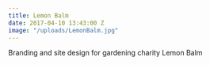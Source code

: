 ```yaml
---
title: Lemon Balm
date: 2017-04-10 13:43:00 Z
image: "/uploads/LemonBalm.jpg"
---
```


Branding and site design for gardening charity Lemon Balm